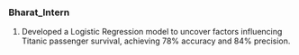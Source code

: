 ### Bharat_Intern
1. Developed a Logistic Regression model to uncover factors influencing Titanic passenger survival, achieving 78% accuracy and 84% precision.
